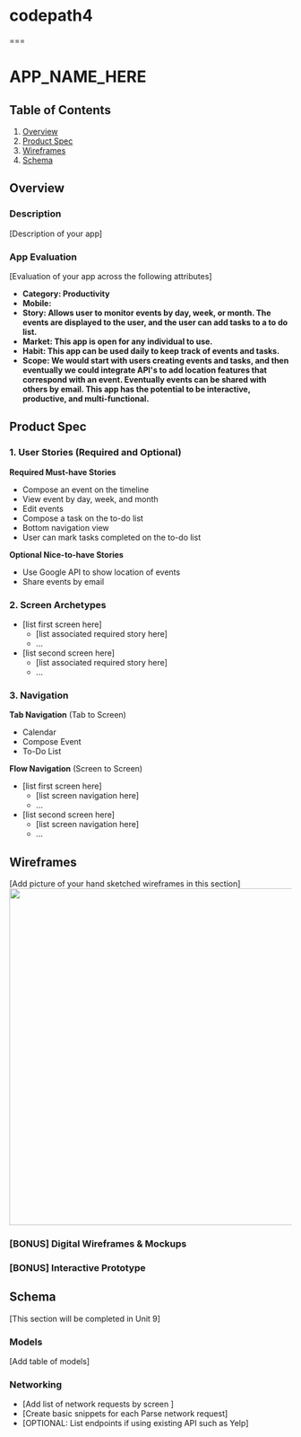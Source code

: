 # codepath4

===

# APP_NAME_HERE

## Table of Contents
1. [Overview](#Overview)
1. [Product Spec](#Product-Spec)
1. [Wireframes](#Wireframes)
2. [Schema](#Schema)

## Overview
### Description
[Description of your app]

### App Evaluation
[Evaluation of your app across the following attributes]
- **Category: Productivity**
- **Mobile:**
- **Story: Allows user to monitor events by day, week, or month. The events are displayed to the user, and the user can add tasks to a to do list.**
- **Market: This app is open for any individual to use.**
- **Habit: This app can be used daily to keep track of events and tasks.**
- **Scope: We would start with users creating events and tasks, and then eventually we could integrate API's to add location features that correspond with an event. Eventually events can be shared with others by email. This app has the potential to be interactive, productive, and multi-functional.**

## Product Spec

### 1. User Stories (Required and Optional)

**Required Must-have Stories**

* Compose an event on the timeline
* View event by day, week, and month
* Edit events
* Compose a task on the to-do list
* Bottom navigation view
* User can mark tasks completed on the to-do list

**Optional Nice-to-have Stories**

* Use Google API to show location of events
* Share events by email

### 2. Screen Archetypes

* [list first screen here]
   * [list associated required story here]
   * ...
* [list second screen here]
   * [list associated required story here]
   * ...

### 3. Navigation

**Tab Navigation** (Tab to Screen)

* Calendar
* Compose Event
* To-Do List

**Flow Navigation** (Screen to Screen)

* [list first screen here]
   * [list screen navigation here]
   * ...
* [list second screen here]
   * [list screen navigation here]
   * ...

## Wireframes
[Add picture of your hand sketched wireframes in this section]
<img src="YOUR_WIREFRAME_IMAGE_URL" width=600>

### [BONUS] Digital Wireframes & Mockups

### [BONUS] Interactive Prototype

## Schema 
[This section will be completed in Unit 9]
### Models
[Add table of models]
### Networking
- [Add list of network requests by screen ]
- [Create basic snippets for each Parse network request]
- [OPTIONAL: List endpoints if using existing API such as Yelp]
